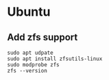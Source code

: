 # Ubuntu

## Add zfs support
```
sudo apt udpate
sudo apt install zfsutils-linux
sudo modprobe zfs
zfs --version
```
